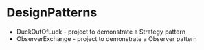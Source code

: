 # DesignPatterns

- DuckOutOfLuck - project to demonstrate a Strategy pattern
- ObserverExchange - project to demonstrate a Observer pattern
